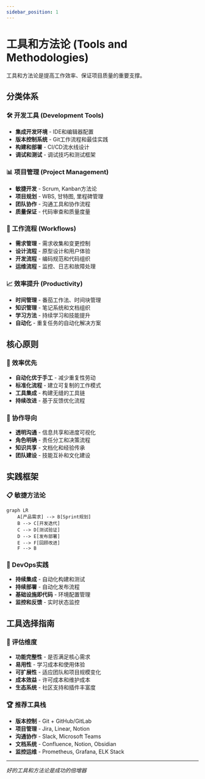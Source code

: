 ```yaml
---
sidebar_position: 1
---
```


# 工具和方法论 (Tools and Methodologies)

工具和方法论是提高工作效率、保证项目质量的重要支撑。

## 分类体系

### 🛠️ 开发工具 (Development Tools)
- **集成开发环境** - IDE和编辑器配置
- **版本控制系统** - Git工作流程和最佳实践
- **构建和部署** - CI/CD流水线设计
- **调试和测试** - 调试技巧和测试框架

### 📊 项目管理 (Project Management)
- **敏捷开发** - Scrum, Kanban方法论
- **项目规划** - WBS, 甘特图, 里程碑管理
- **团队协作** - 沟通工具和协作流程
- **质量保证** - 代码审查和质量度量

### 🔄 工作流程 (Workflows)
- **需求管理** - 需求收集和变更控制
- **设计流程** - 原型设计和用户体验
- **开发流程** - 编码规范和代码组织
- **运维流程** - 监控、日志和故障处理

### 📈 效率提升 (Productivity)
- **时间管理** - 番茄工作法、时间块管理
- **知识管理** - 笔记系统和文档组织
- **学习方法** - 持续学习和技能提升
- **自动化** - 重复任务的自动化解决方案

## 核心原则

### 🎯 效率优先
- **自动化优于手工** - 减少重复性劳动
- **标准化流程** - 建立可复制的工作模式
- **工具集成** - 构建无缝的工具链
- **持续改进** - 基于反馈优化流程

### 🤝 协作导向
- **透明沟通** - 信息共享和进度可视化
- **角色明确** - 责任分工和决策流程
- **知识共享** - 文档化和经验传承
- **团队建设** - 技能互补和文化建设

## 实践框架

### 📋 敏捷方法论
```mermaid
graph LR
    A[产品需求] --> B[Sprint规划]
    B --> C[开发迭代]
    C --> D[测试验证]
    D --> E[发布部署]
    E --> F[回顾改进]
    F --> B
```

### 🔧 DevOps实践
- **持续集成** - 自动化构建和测试
- **持续部署** - 自动化发布流程
- **基础设施即代码** - 环境配置管理
- **监控和反馈** - 实时状态监控

## 工具选择指南

### 🎯 评估维度
- **功能完整性** - 是否满足核心需求
- **易用性** - 学习成本和使用体验
- **可扩展性** - 适应团队和项目规模变化
- **成本效益** - 许可成本和维护成本
- **生态系统** - 社区支持和插件丰富度

### 🏆 推荐工具栈
- **版本控制** - Git + GitHub/GitLab
- **项目管理** - Jira, Linear, Notion
- **沟通协作** - Slack, Microsoft Teams
- **文档系统** - Confluence, Notion, Obsidian
- **监控运维** - Prometheus, Grafana, ELK Stack

---
*好的工具和方法论是成功的倍增器*